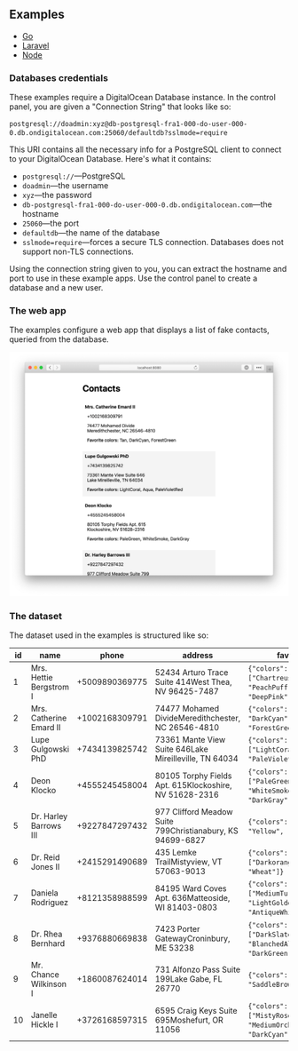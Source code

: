 ## Examples

* [Go](./go-contacts)
* [Laravel](./laravel-contacts)
* [Node](./node-contacts)

### Databases credentials

These examples require a DigitalOcean Database instance. In the control panel, you are given a "Connection String" that looks like so:

```
postgresql://doadmin:xyz@db-postgresql-fra1-000-do-user-000-0.db.ondigitalocean.com:25060/defaultdb?sslmode=require
```

This URI contains all the necessary info for a PostgreSQL client to connect to your DigitalOcean Database. Here's what it contains:

* `postgresql://`—PostgreSQL
* `doadmin`—the username
* `xyz`—the password
* `db-postgresql-fra1-000-do-user-000-0.db.ondigitalocean.com`—the hostname
* `25060`—the port
* `defaultdb`—the name of the database
* `sslmode=require`—forces a secure TLS connection. Databases does not support non-TLS connections.

Using the connection string given to you, you can extract the hostname and port to use in these example apps. Use the control panel to create a database and a new user.

### The web app

The examples configure a web app that displays a list of fake contacts, queried from the database.

<p align="center">
    <img src="screenshot.png" alt="screenshot of the web app in the examples" width="1010">
</p>

### The dataset

The dataset used in the examples is structured like so:

| id | name                    | phone          | address                                                    | favorites                                                               | created_at          | updated_at          |
|----|-------------------------|----------------|------------------------------------------------------------|-------------------------------------------------------------------------|---------------------|---------------------|
| 1  | Mrs. Hettie Bergstrom I | +5009890369775 | 52434 Arturo Trace Suite 414West Thea, NV 96425-7487       | `{"colors": ["Chartreuse", "PeachPuff", "DeepPink"]}`                     | 2018-11-12 19:40:41 | 2018-11-12 19:40:41 |
| 2  | Mrs. Catherine Emard II | +1002168309791 | 74477 Mohamed DivideMeredithchester, NC 26546-4810         | `{"colors": ["Tan", "DarkCyan", "ForestGreen"]}`                          | 2018-11-12 19:40:42 | 2018-11-12 19:40:42 |
| 3  | Lupe Gulgowski PhD      | +7434139825742 | 73361 Mante View Suite 646Lake Mireilleville, TN 64034     | `{"colors": ["LightCoral", "Aqua", "PaleVioletRed"]}`                     | 2018-11-12 19:40:42 | 2018-11-12 19:40:42 |
| 4  | Deon Klocko             | +4555245458004 | 80105 Torphy Fields Apt. 615Klockoshire, NV 51628-2316     | `{"colors": ["PaleGreen", "WhiteSmoke", "DarkGray"]}`                     | 2018-11-12 19:40:42 | 2018-11-12 19:40:42 |
| 5  | Dr. Harley Barrows III  | +9227847297432 | 977 Clifford Meadow Suite 799Christianabury, KS 94699-6827 | `{"colors": ["Teal", "Yellow", "Tomato"]}`                                | 2018-11-12 19:40:42 | 2018-11-12 19:40:42 |
| 6  | Dr. Reid Jones II       | +2415291490689 | 435 Lemke TrailMistyview, VT 57063-9013                    | `{"colors": ["Darkorange", "Blue", "Wheat"]}`                             | 2018-11-12 19:40:43 | 2018-11-12 19:40:43 |
| 7  | Daniela Rodriguez       | +8121358988599 | 84195 Ward Coves Apt. 636Matteoside, WI 81403-0803         | `{"colors": ["MediumTurquoise", "LightGoldenRodYellow", "AntiqueWhite"]}` | 2018-11-12 19:40:43 | 2018-11-12 19:40:43 |
| 8  | Dr. Rhea Bernhard       | +9376880669838 | 7423 Porter GatewayCroninbury, ME 53238                    | `{"colors": ["DarkSlateGray", "BlanchedAlmond", "DarkGreen"]}`            | 2018-11-12 19:40:44 | 2018-11-12 19:40:44 |
| 9  | Mr. Chance Wilkinson I  | +1860087624014 | 731 Alfonzo Pass Suite 199Lake Gabe, FL 26770              | `{"colors": ["Cornsilk", "SaddleBrown", "Blue"]}`                         | 2018-11-12 19:40:44 | 2018-11-12 19:40:44 |
| 10 | Janelle Hickle I        | +3726168597315 | 6595 Craig Keys Suite 695Moshefurt, OR 11056               | `{"colors": ["MistyRose", "MediumOrchid", "DarkCyan"]}`                   | 2018-11-12 19:40:44 | 2018-11-12 19:40:44 |
